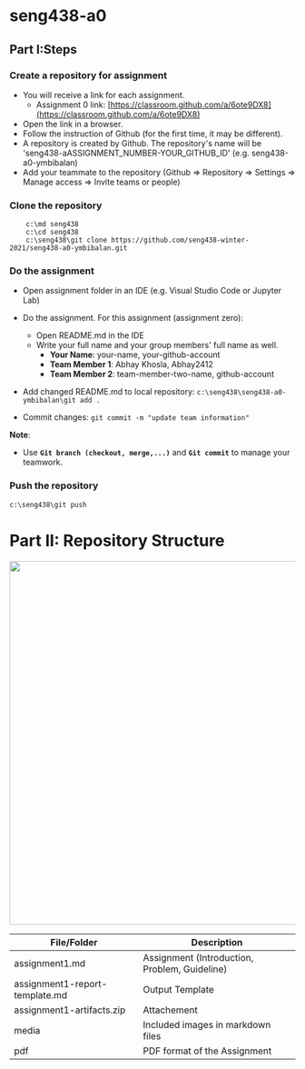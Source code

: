 # seng438-a0

## Part I:Steps
### Create a repository for assignment
- You will receive a link for each assignment. 
  -  Assignment 0 link: [https://classroom.github.com/a/6ote9DX8](https://classroom.github.com/a/6ote9DX8)
- Open the link in a browser. 
- Follow the instruction of Github (for the first time, it may be different). 
- A repository is created by Github. The repository's name will be 'seng438-aASSIGNMENT_NUMBER-YOUR_GITHUB_ID' (e.g. seng438-a0-ymbibalan)
- Add your teammate to the repository (Github => Repository => Settings => Manage access => Invite teams or people)
### Clone the repository
```
    c:\md seng438
    c:\cd seng438
    c:\seng438\git clone https://github.com/seng438-winter-2021/seng438-a0-ymbibalan.git

```

### Do the assignment
- Open assignment folder in an IDE (e.g. Visual Studio Code or Jupyter Lab) 
- Do the assignment. For this assignment (assignment zero):
  - Open README.md in the IDE 
  - Write your full name and your group members' full name as well.  
    - **Your Name**: your-name, your-github-account 
    - **Team Member 1**: Abhay Khosla, Abhay2412
    - **Team Member 2**: team-member-two-name, github-account
    
- Add changed README.md to local repository: `c:\seng438\seng438-a0-ymbibalan\git add . `
- Commit changes: `git commit -m "update team information"` 
     
**Note**:
- Use **`Git branch (checkout, merge,...)`** and **`Git commit`** to manage your teamwork.   

### Push the repository 
`c:\seng438\git push`

# Part II: Repository Structure
<img src='./media/2021-01-18-11-45-54.png' width=640 />



| File/Folder        | Description 
|--- |---
| assignment1.md  | Assignment (Introduction, Problem, Guideline) 
| assignment1-report-template.md | Output Template 
| assignment1-artifacts.zip | Attachement 
| media | Included images in markdown files
| pdf | PDF format of the Assignment




